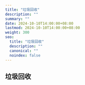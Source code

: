 ```yaml
---
title: "垃圾回收"
description: ""
summary: ""
date: 2024-10-10T14:00:00+08:00
lastmod: 2024-10-10T14:00:00+08:00
weight: 300
seo:
  title: "垃圾回收"
  description: ""
  canonical: ""
  noindex: false
---
```


## 垃圾回收
